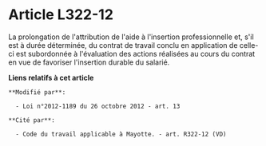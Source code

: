 # Article L322-12

La prolongation de  l'attribution de l'aide à l'insertion professionnelle et, s'il est à durée déterminée, du contrat de
travail conclu en application de celle-ci est subordonnée à l'évaluation des actions réalisées au cours du contrat en vue de
favoriser l'insertion durable du salarié.

**Liens relatifs à cet article**

	**Modifié par**:

	  - Loi n°2012-1189 du 26 octobre 2012 - art. 13

	**Cité par**:

	  - Code du travail applicable à Mayotte. - art. R322-12 (VD)
